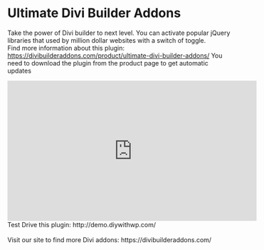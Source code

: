 # Ultimate Divi Builder Addons <br>
Take the power of Divi builder to next level. You can activate popular jQuery libraries that used by million dollar websites with a switch of toggle.<br>
Find more information about this plugin: https://divibuilderaddons.com/product/ultimate-divi-builder-addons/ You need to download the plugin from the product page to get automatic updates<br>
<iframe width="560" height="315" src="https://www.youtube.com/embed/LMc0wPYiJs4" frameborder="0" allowfullscreen></iframe>
<br>
Test Drive this plugin: http://demo.diywithwp.com/ <br>
<br>
Visit our site to find more Divi addons: https://divibuilderaddons.com/
